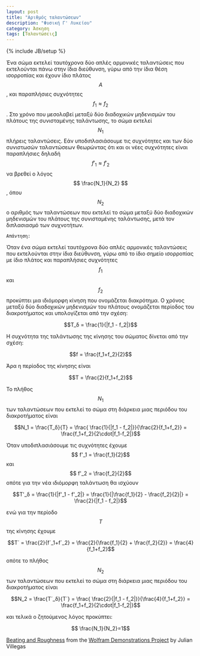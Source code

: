 ```yaml
---
layout: post
title: "Αριθμός ταλαντώσεων"
description: "Φυσική Γ' Λυκείου"
category: Άσκηση
tags: [Ταλαντώσεις]
---
```

{% include JB/setup %}

Ένα σώμα εκτελεί ταυτόχρονα δύο απλές αρμονικές ταλαντώσεις που εκτελούνται πάνω στην ίδια διεύθυνση, γύρω από την ίδια θέση ισορροπίας και έχουν ίδιο πλάτος $$Α$$, και παραπλήσιες συχνότητες $$ f_1 \approx f_2 $$. Στο χρόνο που μεσολαβεί μεταξύ δύο διαδοχικών μηδενισμών του πλάτους της συνισταμένης ταλάντωσης, το σώμα εκτελεί $$Ν_1$$ πλήρεις ταλαντώσεις. Εάν υποδιπλασιάσουμε τις συχνότητες και των δύο συνιστωσών ταλαντώσεων θεωρώντας ότι και οι νέες συχνότητες είναι παραπλήσιες δηλαδή $$ f'_1 \approx f'_2 $$ να βρεθεί ο λόγος $$ \frac{N_1}{N_2} $$, όπου $$ Ν_2 $$ ο αριθμός των ταλαντώσεων που εκτελεί το σώμα μεταξύ δύο διαδοχικών μηδενισμών του πλάτους της συνισταμένης ταλάντωσης, μετά τον διπλασιασμό των συχνοτήτων.

`Απάντηση:`

Όταν ένα σώμα εκτελεί ταυτόχρονα δύο απλές αρμονικές ταλαντώσεις που εκτελούνται στην ίδια διεύθυνση, γύρω από το ίδιο σημείο ισορροπίας με ίδιο πλάτος και παραπλήσιες συχνότητες $$f_1$$ και $$f_2$$ προκύπτει μια ιδιόμορφη κίνηση που ονομάζεται διακρότημα.
Ο χρόνος μεταξύ δύο διαδοχικών μηδενισμών του πλάτους ονομάζεται περίοδος του διακροτήματος και υπολογίζεται από την σχέση:

$$T_δ = \frac{1}{|f_1 - f_2|}$$

Η συχνότητα της ταλάντωσης της κίνησης του σώματος δίνεται από την σχέση:

$$f = \frac{f_1+f_2}{2}$$

Άρα η περίοδος της κίνησης είναι

$$T = \frac{2}{f_1+f_2}$$

Το πλήθος $$Ν_1$$ των ταλαντώσεων που εκτελεί το σώμα στη διάρκεια μιας περιόδου του διακροτήματος είναι

$$Ν_1 = \frac{T_δ}{Τ} = \frac{ \frac{1}{|f_1 - f_2|}}{\frac{2}{f_1+f_2}} = \frac{f_1+f_2}{2\cdot|f_1-f_2|}$$

Όταν υποδιπλασιάσουμε τις συχνότητες έχουμε $$ f'_1 = \frac{f_1}{2}$$ και $$ f'_2 = \frac{f_2}{2}$$ οπότε για την νέα ιδιόμορφη ταλάντωση θα ισχύουν

$$T'_δ = \frac{1}{|f'_1 - f'_2|} = \frac{1}{|\frac{f_1}{2} - \frac{f_2}{2}|} =  \frac{2}{|f_1 - f_2|}$$

ενώ για την περίοδο $$Τ$$ της κίνησης έχουμε

$$T´ = \frac{2}{f´_1+f´_2} = \frac{2}{\frac{f_1}{2} + \frac{f_2}{2}} = \frac{4}{f_1+f_2}$$

οπότε το πλήθος $$Ν_2$$ των ταλαντώσεων που εκτελεί το σώμα στη διάρκεια μιας περιόδου του διακροτήματος είναι

$$Ν_2 = \frac{T´_δ}{Τ´} = \frac{ \frac{2}{|f_1 - f_2|}}{\frac{4}{f_1+f_2}} = \frac{f_1+f_2}{2\cdot|f_1-f_2|}$$

και τελικά ο ζητούμενος λόγος προκύπτει:

$$ \frac{N_1}{N_2}=1$$

<script type='text/javascript' src='https://demonstrations.wolfram.com/javascript/embed.js' ></script><script type='text/javascript'>var demoObj = new DEMOEMBED(); demoObj.run('BeatingAndRoughness', '', '491', '545');</script><div id='DEMO_BeatingAndRoughness'><a class='demonstrationHyperlink' href='https://demonstrations.wolfram.com/BeatingAndRoughness/' target='_blank'>Beating and Roughness</a> from the <a class='demonstrationHyperlink' href='https://demonstrations.wolfram.com/' target='_blank'>Wolfram Demonstrations Project</a> by Julian Villegas</div><br />